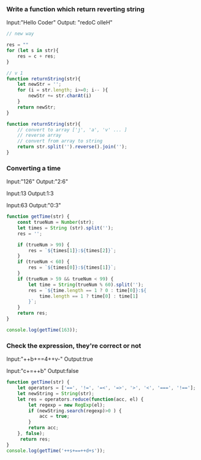 ### Write a function which return reverting string 
Input:"Hello Coder"
Output: "redoC olleH"
```javascript
// new way 

res = ""
for (let s in str){
	res = c + res;
}

// v 1 
function returnString(str){
	let newStr = '';
	for (i = str.length; i>=0; i-- ){
		newStr += str.charAt(i)
	}
	return newStr;
}

function returnString(str){
	// convert to array ['j', 'a', 'v' ... ]
	// reverse array 
	// convert from array to string 
	return str.split('').reverse().join('');
}
```
### Converting a time
Input:"126"
Output:"2:6"

Input:13
Output:1:3

Input:63
Output:"0:3"
```javascript
function getTime(str) {
	const trueNum = Number(str);
	let times = String (str).split('');
	res = '';

	if (trueNum > 99) {
		res = `${times[1]}:${times[2]}`;
	}
	if (trueNum < 60) {
		res = `${times[0]}:${times[1]}`;
	}
	if (trueNum > 59 && trueNum < 99) {
		let time = String(trueNum % 60).split('');
		res = `${time.length == 1 ? 0 : time[0]}:${
			time.length == 1 ? time[0] : time[1]
		}`;
	}
	return res;
}

console.log(getTime(163));
```
### Check the expression, they're correct or not
Input:"++b+==4++v-"
Output:true

Input:"c+=++b"
Output:false

```javascript
function getTime(str) {
	let operators = ['==', '!=', '=<', '=>', '>', '<', '===', '!=='];
	let newString = String(str);
	let res = operators.reduce(function(acc, el) {
		let regexp = new RegExp(el);
		if (newString.search(regexp)>0 ) {
			acc = true;
		}
		return acc;
	}, false);
	 return res;
}
console.log(getTime('++s+==++d+s'));
```

